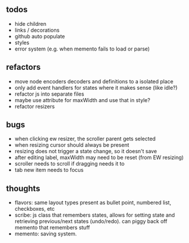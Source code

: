 ## todos

- hide children
- links / decorations
- github auto populate
- styles
- error system (e.g. when memento fails to load or parse)

## refactors

- move node encoders decoders and definitions to a isolated place
- only add event handlers for states where it makes sense (like idle?)
- refactor js into separate files
- maybe use attribute for maxWidth and use that in style?
- refactor resizers

## bugs

- when clicking ew resizer, the scroller parent gets selected
- when resizing cursor should always be present
- resizing does not trigger a state change, so it doesn't save
- after editing label, maxWidth may need to be reset (from EW resizing)
- scroller needs to scroll if dragging needs it to
- tab new item needs to focus

## thoughts

- flavors: same layout types present as bullet point, numbered list, checkboxes, etc
- scribe: js class that remembers states, allows for setting state and retrieving previous/next states (undo/redo). can piggy back off memento that remembers stuff
- memento: saving system.